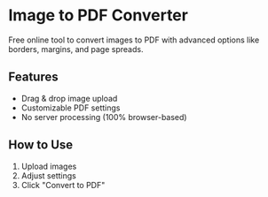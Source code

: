 # Image to PDF Converter
Free online tool to convert images to PDF with advanced options like borders, margins, and page spreads.

## Features
- Drag & drop image upload
- Customizable PDF settings
- No server processing (100% browser-based)

## How to Use
1. Upload images
2. Adjust settings
3. Click "Convert to PDF"
